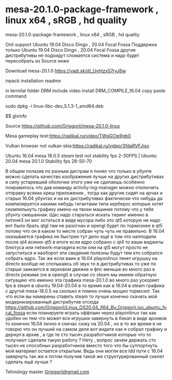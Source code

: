 # mesa-20.1.0-package-framework , linux x64 , sRGB , hd quality 
mesa-20.1.0-package-framework , linux x64 , sRGB , hd quality

Onli support Ubuntu 19.04 Disco Dingo , 20.04 Focal Fossa  Поддержка только Ubuntu 19.04 Disco Dingo , 20.04 Focal Fossa  другие дистрибутивы не подоидут сломается система и надо будет пересобрать из Source ниже

Download mesa-20.1.0 https://yadi.sk/d/_Uyhtzx57ryJ6w

inpack installation readme

in termilal folder DRM include video install DRM_COMPILE_16.04 copy paste command

sudo dpkg -i linux-libc-dev_5.1.3-1_amd64.deb

$$ glxinfo

Source https://github.com/Griggorii/mesa-20.1.0-linux

Mesa gameplay test:https://radikal.ru/video/TWgGCte9gb0

Vulkan browser not vulkan skia:https://radikal.ru/video/3fdaRVFJjso

Ubuntu 16.04 mesa 18.0.5 steam test not stability fps 2-30FPS | Ubuntu 20.04 mesa 20.1.0 Stability fps 28-50-70

В общем полазив по разным дистрам я понял что только в убунте можно сделать качество изображения лучше на других дистрибутивах в силу устаревшей оболочки этого уже не сделаешь особенно понравилось что дав команду activity-log-manager 
можно отключить отправку всяких креш приложении , тогда как другие сидят на арчах и старых 16.04 убунтах и на их дистрибутивах фактически что нибудь да компилируется какими нибудь гигантами типа керберос которые хотят скомпильнуть графику имено на твоеи машинке потому что у тебя убунту смешанная. 
Щас надо стараться искать тиринг именно в питоне3 он мог остаться в виде мусора либо это qt5 которую не надо вот было брать qtgl там не разогнан и opengl будет по тормознее в qt5 потому что он в каком то месте собран чуть чуть не правильно. 
В 16.04 оказывается графика не быстрее тут дело ещё в  том что наплодили после qt4 всяких qt5 в итоге если ядро 
собрано с qt4 то ваши виджеты блютуса или network-managera если они на qt5 могут просто не запуститься и наоборот эти сведения полезны будут тем кто собрался собрать ядро. 
Так же если ваин в 16.04 playonlinux тянет игрушку на directx вообще не спотыкаясь об звук то в дистрибутивах то уже по старше заикается в звуковом движке и фпс меньше во много раз в directx режиме (не в opengl) в случае со steam мы имеем обратную ситуацию что именно эта графика mesa-20.1.0 во много раз ускоряет fps в steam в ubuntu 19.04-20.04 в то время как в 16.04 в steam графика с другой mesa-18.0.5 на сколько я помню очень мощно тормозит. Так что если вы намерены ставить steam то лучше конечно скачать мой модернизированный дистрибутив отсюда https://github.com/Griggorii/Linux_OS20.04_X64_By_Griggorii.iso_ubuntu_focal_fossa если планируете играть оффлаин через playonlinux так как удобен он тем что может все игрушки завернуть в бекап в виде архивов то конечно 16.04 лично я сеичас сижу на 20.04 , но в то же время я не говорю что он лучший на самом деле вот видите как я собрал графику и дернул в архив , а где те сто тысяч разработчиков которые что то получают сделали такую работу ? Нету , вопрос зачем держать сто тысяч не способных разработчиков вместо того что бы суппортнуть мой материал остается открытым. Ведь они могли все ldd пути с 16.04 завернуть так же и потом получив такой же структурированный скелет сделать ещё лучше ?

Tehnology master
Griggorii@gmail.com
